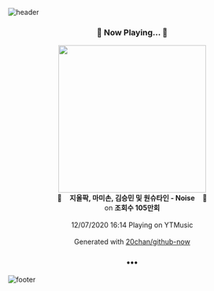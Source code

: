 ![header](https://capsule-render.vercel.app/api?type=wave&height=170&section=header&text=Hi.%20I'm%20SHIFT&fontColor=090707&fontAlignX=45&fontAlignY=65&fontSize=100)

<h3 align="center">🎵 Now Playing... 🎵</h3>
<p align="center">
  <a href="https://music.youtube.com/channel/UCmzH63BsJ4qYpdJNDtlsjpQ">
    <img width="300" src="https://i.ytimg.com/vi/kfHhJHwaARk/sddefault.jpg?sqp=-oaymwEWCJADEOEBIAQqCghqEJQEGHgg6AJIWg&rs">
  </a>
  <br>
  🎵&nbsp&nbsp&nbsp <b>지올팍, 마미손, 김승민 및 원슈타인 - Noise</b> &nbsp&nbsp&nbsp🎵
  <br>
  on <b>조회수 105만회</b>
  
  <br />
  <br />
  12/07/2020 16:14 Playing on YTMusic
  <br />
  <br />
  Generated with <a href="https://github.com/20chan/github-now">20chan/github-now</a>
</p>

<h3 align="center">•••</h3>

![footer](https://capsule-render.vercel.app/api?type=wave&height=150&section=footer)

